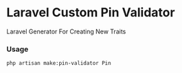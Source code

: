 # Laravel Custom Pin Validator
Laravel Generator For Creating New Traits

### Usage

```
php artisan make:pin-validator Pin
```